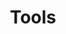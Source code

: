 ---
# Accomplishments widget.
widget: "perspectsection"  # See https://sourcethemes.com/academic/docs/page-builder/
headless: true  # This file represents a page section.
active: true  # Activate this widget? true/false
weight: 6 # Order that this section will appear.
title: "Tools"
subtitle: ""

# Date format
#   Refer to https://sourcethemes.com/academic/docs/customization/#date-format
date_format: "Jan 2006"

# Accomplishments.
#   Add/remove as many `[[item]]` blocks below as you like.
#   `title`, `organization` and `date_start` are the required parameters.
#   Leave other parameters empty if not required.
#   Begin/end multi-line descriptions with 3 quotes `"""`.
item:

smallItem: 
 - title: "Bitnami Open Source Project"
   summary: "github.com"
   linkText: ""
   linkUrl: "https://github.com/bitnami-labs/sealed-secrets"
   openNewWindow: 
   image: "https://res.cloudinary.com/agile-seo/image/fetch/w_62,dpr_2.0,d_blank_am8gzx.png/https%3A%2F%2Flogo.clearbit.com%2Fgithub.com%3Fsize%3D250"
 - title: "Kubernetes Deployments with Helm Secrets"
   summary: "developer.epages.com"
   linkText: ""
   linkUrl: "https://developer.epages.com/blog/tech-stories/kubernetes-deployments-with-helm-secrets/"
   openNewWindow: 
   image: "https://res.cloudinary.com/agile-seo/image/fetch/w_62,dpr_2.0,d_blank_am8gzx.png/https%3A%2F%2Flogo.clearbit.com%2Fdeveloper.epages.com%3Fsize%3D250"
---